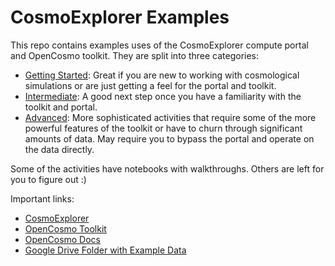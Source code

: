 CosmoExplorer Examples
======================

This repo contains examples uses of the CosmoExplorer compute portal and OpenCosmo toolkit. They are split into three categories:

- [Getting Started](/00-Getting-Started): Great if you are new to working with cosmological simulations or are just getting a feel for the portal and toolkit.
- [Intermediate](/01-Intermediate): A good next step once you have a familiarity with the toolkit and portal.
- [Advanced](/02-Advanced): More sophisticated activities that require some of the more powerful features of the toolkit or have to churn through significant amounts of data. May require you to bypass the portal and operate on the data directly.

Some of the activities have notebooks with walkthroughs. Others are left for you to figure out :)

Important links:

- [CosmoExplorer](https://cosmoexplorer.alcf.anl.gov)
- [OpenCosmo Toolkit](https://github.com/ArgoneCPAC/opencosmo)
- [OpenCosmo Docs](https://opencosmo.readthedocs.io)
- [Google Drive Folder with Example Data](https://drive.google.com/drive/folders/1CYmZ4sE-RdhRdLhGuYR3rFfgyA3M1mU-?usp=sharing)
